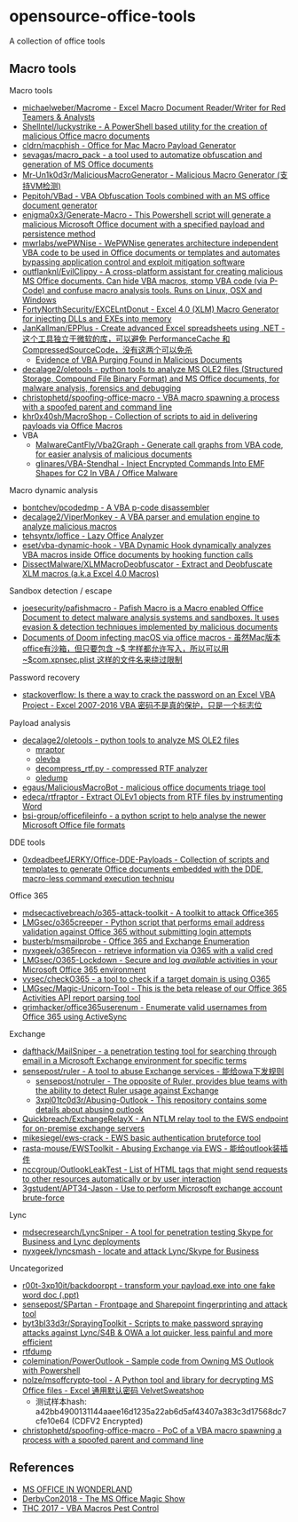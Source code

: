 # opensource-office-tools

A collection of office tools

## Macro tools

Macro tools

* [michaelweber/Macrome - Excel Macro Document Reader/Writer for Red Teamers & Analysts](https://github.com/michaelweber/Macrome)
* [Shellntel/luckystrike - A PowerShell based utility for the creation of malicious Office macro documents](https://github.com/Shellntel/luckystrike)
* [cldrn/macphish - Office for Mac Macro Payload Generator](https://github.com/cldrn/macphish)
* [sevagas/macro_pack - a tool used to automatize obfuscation and generation of MS Office documents](https://github.com/sevagas/macro_pack)
* [Mr-Un1k0d3r/MaliciousMacroGenerator - Malicious Macro Generator (支持VM检测)](https://github.com/Mr-Un1k0d3r/MaliciousMacroGenerator)
* [Pepitoh/VBad - VBA Obfuscation Tools combined with an MS office document generator](https://github.com/Pepitoh/VBad)
* [enigma0x3/Generate-Macro - This Powershell script will generate a malicious Microsoft Office document with a specified payload and persistence method](https://github.com/enigma0x3/Generate-Macro)
* [mwrlabs/wePWNise - WePWNise generates architecture independent VBA code to be used in Office documents or templates and automates bypassing application control and exploit mitigation software](https://github.com/mwrlabs/wePWNise)
* [outflanknl/EvilClippy - A cross-platform assistant for creating malicious MS Office documents. Can hide VBA macros, stomp VBA code (via P-Code) and confuse macro analysis tools. Runs on Linux, OSX and Windows](https://github.com/outflanknl/EvilClippy)
* [FortyNorthSecurity/EXCELntDonut - Excel 4.0 (XLM) Macro Generator for injecting DLLs and EXEs into memory](https://github.com/FortyNorthSecurity/EXCELntDonut)
* [JanKallman/EPPlus - Create advanced Excel spreadsheets using .NET - 这个工具独立于微软的库，可以避免 PerformanceCache 和 CompressedSourceCode，没有这两个可以免杀](https://github.com/JanKallman/EPPlus)
  * [Evidence of VBA Purging Found in Malicious Documents](https://blog.nviso.eu/2020/02/25/evidence-of-vba-purging-found-in-malicious-documents/)
* [decalage2/oletools - python tools to analyze MS OLE2 files (Structured Storage, Compound File Binary Format) and MS Office documents, for malware analysis, forensics and debugging](https://github.com/decalage2/oletools)
* [christophetd/spoofing-office-macro - VBA macro spawning a process with a spoofed parent and command line](https://github.com/christophetd/spoofing-office-macro)
* [khr0x40sh/MacroShop - Collection of scripts to aid in delivering payloads via Office Macros](https://github.com/khr0x40sh/MacroShop)
* VBA
  * [MalwareCantFly/Vba2Graph - Generate call graphs from VBA code, for easier analysis of malicious documents](https://github.com/MalwareCantFly/Vba2Graph) 
  * [glinares/VBA-Stendhal - Inject Encrypted Commands Into EMF Shapes for C2 In VBA / Office Malware](https://github.com/glinares/VBA-Stendhal)
 
Macro dynamic analysis

* [bontchev/pcodedmp - A VBA p-code disassembler](https://github.com/bontchev/pcodedmp)
* [decalage2/ViperMonkey - A VBA parser and emulation engine to analyze malicious macros](https://github.com/decalage2/ViperMonkey)
* [tehsyntx/loffice - Lazy Office Analyzer](https://github.com/tehsyntx/loffice)
* [eset/vba-dynamic-hook - VBA Dynamic Hook dynamically analyzes VBA macros inside Office documents by hooking function calls](https://github.com/eset/vba-dynamic-hook)
* [DissectMalware/XLMMacroDeobfuscator - Extract and Deobfuscate XLM macros (a.k.a Excel 4.0 Macros)](https://github.com/DissectMalware/XLMMacroDeobfuscator)

Sandbox detection / escape

* [joesecurity/pafishmacro - Pafish Macro is a Macro enabled Office Document to detect malware analysis systems and sandboxes. It uses evasion & detection techniques implemented by malicious documents](https://github.com/joesecurity/pafishmacro)
* [Documents of Doom infecting macOS via office macros - 虽然Mac版本office有沙箱，但只要包含 ~$ 字样都允许写入，所以可以用 ~$com.xpnsec.plist 这样的文件名来绕过限制](https://objectivebythesea.com/v3/talks/OBTS_v3_pWardle.pdf)

Password recovery

* [stackoverflow: Is there a way to crack the password on an Excel VBA Project - Excel 2007-2016 VBA 密码不是真的保护，只是一个标志位](https://stackoverflow.com/questions/1026483/is-there-a-way-to-crack-the-password-on-an-excel-vba-project)

Payload analysis

* [decalage2/oletools - python tools to analyze MS OLE2 files](https://github.com/decalage2/oletools)
  * [mraptor](https://github.com/decalage2/oletools/wiki/mraptor)
  * [olevba](https://github.com/decalage2/oletools/wiki/olevba)
  * [decompress_rtf.py - compressed RTF analyzer](https://blog.didierstevens.com/2018/10/22/new-tool-decompress_rtf-py/)
  * [oledump](https://blog.didierstevens.com/programs/oledump-py/)
* [egaus/MaliciousMacroBot - malicious office documents triage tool](https://github.com/egaus/MaliciousMacroBot)
* [edeca/rtfraptor - Extract OLEv1 objects from RTF files by instrumenting Word](https://github.com/edeca/rtfraptor)
* [bsi-group/officefileinfo - a python script to help analyse the newer Microsoft Office file formats](https://github.com/bsi-group/officefileinfo)

DDE tools

* [0xdeadbeefJERKY/Office-DDE-Payloads - Collection of scripts and templates to generate Office documents embedded with the DDE, macro-less command execution techniqu](https://github.com/0xdeadbeefJERKY/Office-DDE-Payloads)

Office 365

* [mdsecactivebreach/o365-attack-toolkit - A toolkit to attack Office365](https://github.com/mdsecactivebreach/o365-attack-toolkit)
* [LMGsec/o365creeper - Python script that performs email address validation against Office 365 without submitting login attempts](https://github.com/LMGsec/o365creeper)
* [busterb/msmailprobe - Office 365 and Exchange Enumeration](https://github.com/busterb/msmailprobe)
* [nyxgeek/o365recon - retrieve information via O365 with a valid cred](https://github.com/nyxgeek/o365recon)
* [LMGsec/O365-Lockdown - Secure and log *available* activities in your Microsoft Office 365 environment](https://github.com/LMGsec/O365-Lockdown)
* [vysec/checkO365 - a tool to check if a target domain is using O365](https://github.com/vysec/checkO365)
* [LMGsec/Magic-Unicorn-Tool - This is the beta release of our Office 365 Activities API report parsing tool](https://github.com/LMGsec/Magic-Unicorn-Tool)
* [grimhacker/office365userenum - Enumerate valid usernames from Office 365 using ActiveSync](https://bitbucket.org/grimhacker/office365userenum/src/master/)

Exchange

* [dafthack/MailSniper - a penetration testing tool for searching through email in a Microsoft Exchange environment for specific terms ](https://github.com/dafthack/MailSniper)
* [sensepost/ruler - A tool to abuse Exchange services - 能给owa下发规则](https://github.com/sensepost/ruler)
  * [sensepost/notruler - The opposite of Ruler, provides blue teams with the ability to detect Ruler usage against Exchange](https://github.com/sensepost/notruler)
  * [3xpl01tc0d3r/Abusing-Outlook - This repository contains some details about abusing outlook](https://github.com/3xpl01tc0d3r/Abusing-Outlook)
* [Quickbreach/ExchangeRelayX - An NTLM relay tool to the EWS endpoint for on-premise exchange servers](https://github.com/Quickbreach/ExchangeRelayX)
* [mikesiegel/ews-crack - EWS basic authentication bruteforce tool](https://github.com/mikesiegel/ews-crack)
* [rasta-mouse/EWSToolkit - Abusing Exchange via EWS - 能给outlook装插件](https://github.com/rasta-mouse/EWSToolkit)
* [nccgroup/OutlookLeakTest - List of HTML tags that might send requests to other resources automatically or by user interaction](https://github.com/nccgroup/OutlookLeakTest)
* [3gstudent/APT34-Jason - Use to perform Microsoft exchange account brute-force](https://github.com/3gstudent/APT34-Jason)

Lync

* [mdsecresearch/LyncSniper - A tool for penetration testing Skype for Business and Lync deployments](https://github.com/mdsecresearch/LyncSniper)
* [nyxgeek/lyncsmash - locate and attack Lync/Skype for Business](https://github.com/nyxgeek/lyncsmash)

Uncategorized

* [r00t-3xp10it/backdoorppt - transform your payload.exe into one fake word doc (.ppt)](https://github.com/r00t-3xp10it/backdoorppt)
* [sensepost/SPartan - Frontpage and Sharepoint fingerprinting and attack tool](https://github.com/sensepost/SPartan)
* [byt3bl33d3r/SprayingToolkit - Scripts to make password spraying attacks against Lync/S4B & OWA a lot quicker, less painful and more efficient](https://github.com/byt3bl33d3r/SprayingToolkit)
* [rtfdump](https://blog.didierstevens.com/2017/12/10/update-rtfdump-py-version-0-0-6/)
* [colemination/PowerOutlook - Sample code from Owning MS Outlook with Powershell](https://github.com/colemination/PowerOutlook)
* [nolze/msoffcrypto-tool - A Python tool and library for decrypting MS Office files - Excel 通用默认密码 VelvetSweatshop](https://github.com/nolze/msoffcrypto-tool)
  * 测试样本hash: a42bb4900131144aaee16d1235a22ab6d5af43407a383c3d17568dc7cfe10e64 (CDFV2 Encrypted)
* [christophetd/spoofing-office-macro - PoC of a VBA macro spawning a process with a spoofed parent and command line](https://github.com/christophetd/spoofing-office-macro)

## References

* [MS OFFICE IN WONDERLAND](https://i.blackhat.com/asia-19/Thu-March-28/bh-asia-Hegt-MS-Office-in-Wonderland.pdf)
* [DerbyCon2018 - The MS Office Magic Show](https://github.com/outflanknl/Presentations/blob/master/DerbyCon_2018_The_MS_Office_Magic_Show.pdf)
* [THC 2017 - VBA Macros Pest Control](https://www.decalage.info/files/THC17_Lagadec_Macro_Pest_Control2.pdf)





